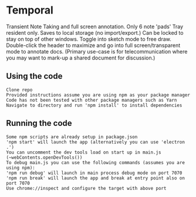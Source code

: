 # Temporal
 Transient Note Taking and full screen annotation.
 Only 6 note 'pads'
 Tray resident only.
 Saves to local storage (no import/export.)
 Can be locked to stay on top of other windows.
 Toggle into sketch mode to free draw.
 Double-click the header to maximize and go into full screen/transparent mode to annotate docs. (Primary use-case is for telecommunication where you may want to mark-up a shared document for discussion.)

## Using the code
    Clone repo
    Provided instructions assume you are using npm as your package manager
    Code has not been tested with other package managers such as Yarn
    Navigate to directory and run 'npm install' to install dependencies

## Running the code
    Some npm scripts are already setup in package.json
    'npm start' will launch the app (alternatively you can use 'electron .')
    You can uncomment the dev tools load on start up in main.js (~webContents.openDevTools())
    To debug main.js you can use the following commands (assumes you are using npm):
    'npm run debug' will launch in main process debug mode on port 7070
    'npm run break' will launch the app and break at entry point also on port 7070
    Use chrome://inspect and configure the target with above port
